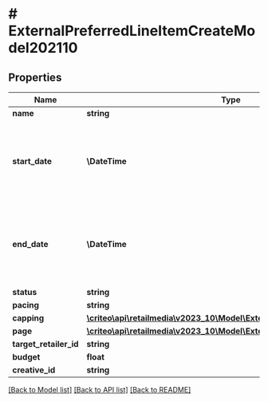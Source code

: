 # # ExternalPreferredLineItemCreateModel202110

## Properties

Name | Type | Description | Notes
------------ | ------------- | ------------- | -------------
**name** | **string** |  |
**start_date** | **\DateTime** | Represents the Date as a year, month, and day in the format YYYY-MM-DD |
**end_date** | **\DateTime** | Represents the Date as a year, month, and day in the format YYYY-MM-DD |
**status** | **string** |  | [optional]
**pacing** | **string** |  |
**capping** | [**\criteo\api\retailmedia\v2023_10\Model\ExternalLineItemCapping202110**](ExternalLineItemCapping202110.md) |  | [optional]
**page** | [**\criteo\api\retailmedia\v2023_10\Model\ExternalLineItemPage202110**](ExternalLineItemPage202110.md) |  |
**target_retailer_id** | **string** |  |
**budget** | **float** |  |
**creative_id** | **string** |  | [optional]

[[Back to Model list]](../../README.md#models) [[Back to API list]](../../README.md#endpoints) [[Back to README]](../../README.md)
